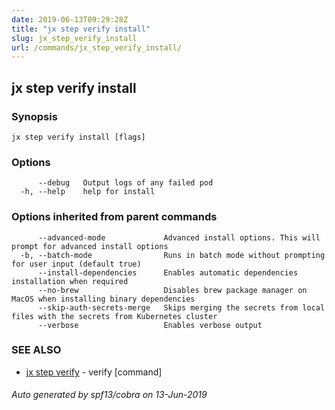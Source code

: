 ```yaml
---
date: 2019-06-13T09:29:28Z
title: "jx step verify install"
slug: jx_step_verify_install
url: /commands/jx_step_verify_install/
---
```

## jx step verify install



### Synopsis



```
jx step verify install [flags]
```

### Options

```
      --debug   Output logs of any failed pod
  -h, --help    help for install
```

### Options inherited from parent commands

```
      --advanced-mode             Advanced install options. This will prompt for advanced install options
  -b, --batch-mode                Runs in batch mode without prompting for user input (default true)
      --install-dependencies      Enables automatic dependencies installation when required
      --no-brew                   Disables brew package manager on MacOS when installing binary dependencies
      --skip-auth-secrets-merge   Skips merging the secrets from local files with the secrets from Kubernetes cluster
      --verbose                   Enables verbose output
```

### SEE ALSO

* [jx step verify](/commands/jx_step_verify/)	 - verify [command]

###### Auto generated by spf13/cobra on 13-Jun-2019
